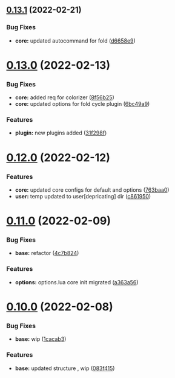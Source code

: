## [0.13.1](https://github.com/umgbhalla/nvim-titan/compare/v0.13.0...v0.13.1) (2022-02-21)


### Bug Fixes

* **core:** updated autocommand for fold ([d6658e9](https://github.com/umgbhalla/nvim-titan/commit/d6658e9811f6b71bafb562abb03689b093a042c9))



# [0.13.0](https://github.com/umgbhalla/nvim-titan/compare/v0.12.0...v0.13.0) (2022-02-13)


### Bug Fixes

* **core:** added req for colorizer ([8f56b25](https://github.com/umgbhalla/nvim-titan/commit/8f56b25f1a1337bb858bae5959c0581c70fcbbae))
* **core:** updated options for fold cycle plugin ([6bc49a9](https://github.com/umgbhalla/nvim-titan/commit/6bc49a935690c237efb3b903c6695445bd8abe35))


### Features

* **plugin:** new plugins added ([31f298f](https://github.com/umgbhalla/nvim-titan/commit/31f298feebb01d3ad157abe9b4245771ba886f66))



# [0.12.0](https://github.com/umgbhalla/nvim-titan/compare/v0.11.0...v0.12.0) (2022-02-12)


### Features

* **core:** updated core configs for default and options ([763baa0](https://github.com/umgbhalla/nvim-titan/commit/763baa01f69de6de9aa07fe9f0972d0ac3246e4e))
* **user:** temp updated to user[depricating] dir ([c861950](https://github.com/umgbhalla/nvim-titan/commit/c8619503a76b10d36a9a4daed8666b4a4fbe4c0b))



# [0.11.0](https://github.com/umgbhalla/nvim-titan/compare/v0.10.0...v0.11.0) (2022-02-09)


### Bug Fixes

* **base:** refactor ([4c7b824](https://github.com/umgbhalla/nvim-titan/commit/4c7b824543cc71d125ba5b66c9ad01cb2c9c9e38))


### Features

* **options:** options.lua core init migrated ([a363a56](https://github.com/umgbhalla/nvim-titan/commit/a363a5672a9c43067d3a5169d1a6ca228db9e02b))



# [0.10.0](https://github.com/umgbhalla/nvim-titan/compare/v0.9.0...v0.10.0) (2022-02-08)


### Bug Fixes

* **base:** wip ([1cacab3](https://github.com/umgbhalla/nvim-titan/commit/1cacab30a57ba9c79e1fd810bfe2220f48a12e71))


### Features

* **base:** updated structure , wip ([083f415](https://github.com/umgbhalla/nvim-titan/commit/083f4159eee61021ee31d362cf55bc43b7f75ee0))



